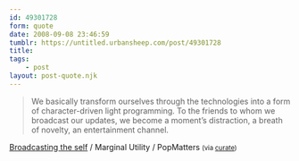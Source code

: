 ```yaml
---
id: 49301728
form: quote
date: 2008-09-08 23:46:59
tumblr: https://untitled.urbansheep.com/post/49301728
title: 
tags:
    - post
layout: post-quote.njk
---
```


<blockquote>
We basically transform ourselves through the technologies into a form of character-driven light programming. To the friends to whom we broadcast our updates, we become a moment’s distraction, a breath of novelty, an entertainment channel.
</blockquote>

<a href="http://www.popmatters.com/pm/post/62982/broadcasting-the-self/">Broadcasting the self</a> / Marginal Utility / PopMatters <small>(via <a href="http://curate.tumblr.com/">curate</a>)</small>
